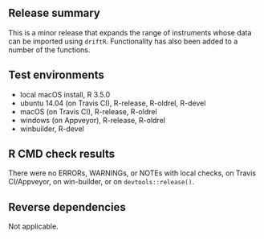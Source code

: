 ## Release summary
This is a minor release that expands the range of instruments whose data can be imported using `driftR`. Functionality has also been added to a number of the functions.

## Test environments
* local macOS install, R 3.5.0
* ubuntu 14.04 (on Travis CI), R-release, R-oldrel, R-devel
* macOS (on Travis CI), R-release, R-oldrel
* windows (on Appveyor), R-release, R-oldrel
* winbuilder, R-devel

## R CMD check results
There were no ERRORs, WARNINGs, or NOTEs with local checks, on Travis CI/Appveyor, on win-builder, or on `devtools::release()`.

## Reverse dependencies
Not applicable.
